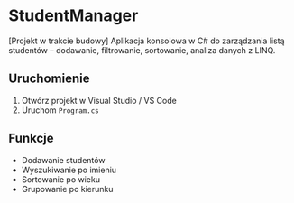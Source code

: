 # StudentManager
[Projekt w trakcie budowy]
Aplikacja konsolowa w C# do zarządzania listą studentów – dodawanie, filtrowanie, sortowanie, analiza danych z LINQ.

## Uruchomienie
1. Otwórz projekt w Visual Studio / VS Code
2. Uruchom `Program.cs`

## Funkcje
- Dodawanie studentów
- Wyszukiwanie po imieniu
- Sortowanie po wieku
- Grupowanie po kierunku

